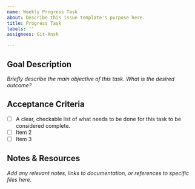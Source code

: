 ```yaml
---
name: Weekly Progress Task
about: Describe this issue template's purpose here.
title: Progress Task
labels: ''
assignees: Git-Ansh

---
```


## Goal Description
*Briefly describe the main objective of this task. What is the desired outcome?*

## Acceptance Criteria
- [ ] A clear, checkable list of what needs to be done for this task to be considered complete.
- [ ] Item 2
- [ ] Item 3

## Notes & Resources
*Add any relevant notes, links to documentation, or references to specific files here.*
